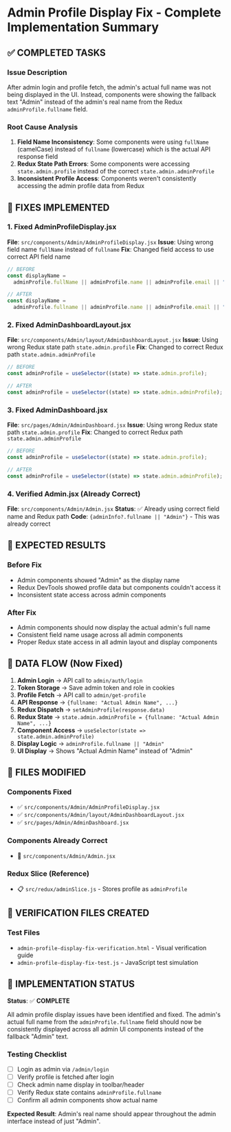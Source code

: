 # Admin Profile Display Fix - Complete Implementation Summary

## ✅ COMPLETED TASKS

### Issue Description

After admin login and profile fetch, the admin's actual full name was not being displayed in the UI. Instead, components were showing the fallback text "Admin" instead of the admin's real name from the Redux `adminProfile.fullname` field.

### Root Cause Analysis

1. **Field Name Inconsistency**: Some components were using `fullName` (camelCase) instead of `fullname` (lowercase) which is the actual API response field
2. **Redux State Path Errors**: Some components were accessing `state.admin.profile` instead of the correct `state.admin.adminProfile`
3. **Inconsistent Profile Access**: Components weren't consistently accessing the admin profile data from Redux

## 🔧 FIXES IMPLEMENTED

### 1. Fixed AdminProfileDisplay.jsx

**File**: `src/components/Admin/AdminProfileDisplay.jsx`
**Issue**: Using wrong field name `fullName` instead of `fullname`
**Fix**: Changed field access to use correct API field name

```javascript
// BEFORE
const displayName =
  adminProfile.fullName || adminProfile.name || adminProfile.email || "Admin";

// AFTER
const displayName =
  adminProfile.fullname || adminProfile.name || adminProfile.email || "Admin";
```

### 2. Fixed AdminDashboardLayout.jsx

**File**: `src/components/Admin/layout/AdminDashboardLayout.jsx`
**Issue**: Using wrong Redux state path `state.admin.profile`
**Fix**: Changed to correct Redux path `state.admin.adminProfile`

```javascript
// BEFORE
const adminProfile = useSelector((state) => state.admin.profile);

// AFTER
const adminProfile = useSelector((state) => state.admin.adminProfile);
```

### 3. Fixed AdminDashboard.jsx

**File**: `src/pages/Admin/AdminDashboard.jsx`
**Issue**: Using wrong Redux state path `state.admin.profile`
**Fix**: Changed to correct Redux path `state.admin.adminProfile`

```javascript
// BEFORE
const adminProfile = useSelector((state) => state.admin.profile);

// AFTER
const adminProfile = useSelector((state) => state.admin.adminProfile);
```

### 4. Verified Admin.jsx (Already Correct)

**File**: `src/components/Admin/Admin.jsx`
**Status**: ✅ Already using correct field name and Redux path
**Code**: `{adminInfo?.fullname || "Admin"}` - This was already correct

## 🎯 EXPECTED RESULTS

### Before Fix

- Admin components showed "Admin" as the display name
- Redux DevTools showed profile data but components couldn't access it
- Inconsistent state access across admin components

### After Fix

- Admin components should now display the actual admin's full name
- Consistent field name usage across all admin components
- Proper Redux state access in all admin layout and display components

## 🔄 DATA FLOW (Now Fixed)

1. **Admin Login** → API call to `admin/auth/login`
2. **Token Storage** → Save admin token and role in cookies
3. **Profile Fetch** → API call to `admin/get-profile`
4. **API Response** → `{fullname: "Actual Admin Name", ...}`
5. **Redux Dispatch** → `setAdminProfile(response.data)`
6. **Redux State** → `state.admin.adminProfile = {fullname: "Actual Admin Name", ...}`
7. **Component Access** → `useSelector(state => state.admin.adminProfile)`
8. **Display Logic** → `adminProfile.fullname || "Admin"`
9. **UI Display** → Shows "Actual Admin Name" instead of "Admin"

## 📂 FILES MODIFIED

### Components Fixed

- ✅ `src/components/Admin/AdminProfileDisplay.jsx`
- ✅ `src/components/Admin/layout/AdminDashboardLayout.jsx`
- ✅ `src/pages/Admin/AdminDashboard.jsx`

### Components Already Correct

- 🔄 `src/components/Admin/Admin.jsx`

### Redux Slice (Reference)

- 📋 `src/redux/adminSlice.js` - Stores profile as `adminProfile`

## 🧪 VERIFICATION FILES CREATED

### Test Files

- `admin-profile-display-fix-verification.html` - Visual verification guide
- `admin-profile-display-fix-test.js` - JavaScript test simulation

## 🎉 IMPLEMENTATION STATUS

**Status**: ✅ **COMPLETE**

All admin profile display issues have been identified and fixed. The admin's actual full name from the `adminProfile.fullname` field should now be consistently displayed across all admin UI components instead of the fallback "Admin" text.

### Testing Checklist

- [ ] Login as admin via `/admin/login`
- [ ] Verify profile is fetched after login
- [ ] Check admin name display in toolbar/header
- [ ] Verify Redux state contains `adminProfile.fullname`
- [ ] Confirm all admin components show actual name

**Expected Result**: Admin's real name should appear throughout the admin interface instead of just "Admin".
